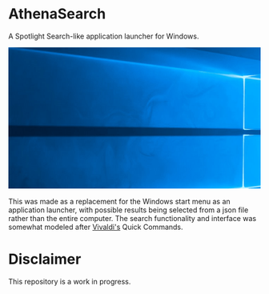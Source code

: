 # AthenaSearch

A Spotlight Search-like application launcher for Windows.

![Demo Gif](https://github.com/Vassalware/AthenaSearch/blob/master/Art/demo.gif "Example Usage")

This was made as a replacement for the Windows start menu as an application launcher, with possible results being selected from a json file rather than the entire computer. The search functionality and interface was somewhat modeled after [Vivaldi's](https://vivaldi.com/) Quick Commands.

# Disclaimer

This repository is a work in progress.